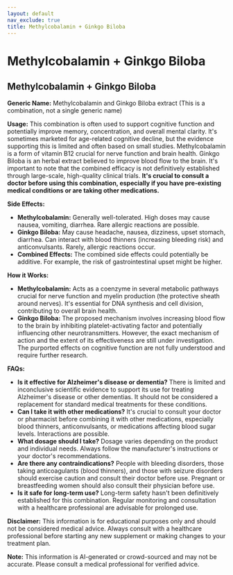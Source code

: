 ```yaml
---
layout: default
nav_exclude: true
title: Methylcobalamin + Ginkgo Biloba
---
```


# Methylcobalamin + Ginkgo Biloba

## Methylcobalamin + Ginkgo Biloba

**Generic Name:**  Methylcobalamin and Ginkgo Biloba extract (This is a combination, not a single generic name)

**Usage:** This combination is often used to support cognitive function and potentially improve memory, concentration, and overall mental clarity.  It's sometimes marketed for age-related cognitive decline, but the evidence supporting this is limited and often based on small studies.  Methylcobalamin is a form of vitamin B12 crucial for nerve function and brain health. Ginkgo Biloba is an herbal extract believed to improve blood flow to the brain.  It's important to note that the combined efficacy is not definitively established through large-scale, high-quality clinical trials.  **It's crucial to consult a doctor before using this combination, especially if you have pre-existing medical conditions or are taking other medications.**

**Side Effects:**

* **Methylcobalamin:** Generally well-tolerated.  High doses may cause nausea, vomiting, diarrhea.  Rare allergic reactions are possible.
* **Ginkgo Biloba:**  May cause headache, nausea, dizziness, upset stomach, diarrhea.  Can interact with blood thinners (increasing bleeding risk) and anticonvulsants.  Rarely, allergic reactions occur.
* **Combined Effects:** The combined side effects could potentially be additive. For example, the risk of gastrointestinal upset might be higher.

**How it Works:**

* **Methylcobalamin:** Acts as a coenzyme in several metabolic pathways crucial for nerve function and myelin production (the protective sheath around nerves).  It's essential for DNA synthesis and cell division, contributing to overall brain health.
* **Ginkgo Biloba:**  The proposed mechanism involves increasing blood flow to the brain by inhibiting platelet-activating factor and potentially influencing other neurotransmitters.  However, the exact mechanism of action and the extent of its effectiveness are still under investigation.  The purported effects on cognitive function are not fully understood and require further research.


**FAQs:**

* **Is it effective for Alzheimer's disease or dementia?**  There is limited and inconclusive scientific evidence to support its use for treating Alzheimer's disease or other dementias.  It should not be considered a replacement for standard medical treatments for these conditions.
* **Can I take it with other medications?**  It's crucial to consult your doctor or pharmacist before combining it with other medications, especially blood thinners, anticonvulsants, or medications affecting blood sugar levels.  Interactions are possible.
* **What dosage should I take?**  Dosage varies depending on the product and individual needs. Always follow the manufacturer's instructions or your doctor's recommendations.
* **Are there any contraindications?**  People with bleeding disorders, those taking anticoagulants (blood thinners), and those with seizure disorders should exercise caution and consult their doctor before use.  Pregnant or breastfeeding women should also consult their physician before use.
* **Is it safe for long-term use?**  Long-term safety hasn't been definitively established for this combination.  Regular monitoring and consultation with a healthcare professional are advisable for prolonged use.


**Disclaimer:** This information is for educational purposes only and should not be considered medical advice.  Always consult with a healthcare professional before starting any new supplement or making changes to your treatment plan.


**Note:** This information is AI-generated or crowd-sourced and may not be accurate. Please consult a medical professional for verified advice.